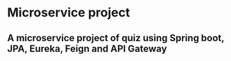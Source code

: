 # Microservice project
## A microservice project of quiz using Spring boot, JPA, Eureka, Feign and API Gateway
